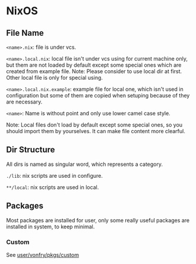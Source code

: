 # NixOS

## File Name

`<name>.nix`: file is under vcs.

`<name>.local.nix`: local file isn't under vcs using for current machine only, but them are not loaded by default except some special ones which are created from example file.
Note: Please consider to use local dir at first. Other local file is only for special using. 

`<name>.local.nix.example`: example file for local one, which isn't used in configuration but some of them are copied when setuping because of they are necessary.

`<name>`: Name is without point and only use lower camel case style.

Note: Local files don't load by default except some special ones, so you should import them by yourselves. It can make file content more clearful.

## Dir Structure

All dirs is named as singular word, which represents a category.

`./lib`: nix scripts are used in configure.

`**/local`: nix scripts are used in local. 

## Packages

Most packages are installed for user, only some really useful packages are installed in system, to keep minimal.

### Custom

See [user/vonfry/pkgs/custom](./user/vonfry/pkgs/custom/readme.md)
